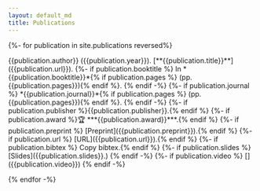 ```yaml
---
layout: default_md
title: Publications
---
```


<div id="bibtex_display">
  {%- for publication in site.publications reversed%}
  <p markdown="1">
      {{publication.author}} ({{publication.year}}).
      [**{{publication.title}}**]({{publication.url}}).
      {%- if publication.booktitle %}
        In *{{publication.booktitle}}*{% if publication.pages %} (pp. {{publication.pages}}){% endif %}.
      {% endif -%}
      {%- if publication.journal %}
        *{{publication.journal}}*{% if publication.pages %} (pp. {{publication.pages}}){% endif %}.
      {% endif -%}
      {%- if publication.publisher %}{{publication.publisher}}.{% endif %}
      {%- if publication.award %}🏆 ***{{publication.award}}***.{% endif %}
      {%- if publication.preprint %} [Preprint]({{publication.preprint}}).{% endif %}
      {%- if publication.url %} [URL]({{publication.url}}).{% endif %}
      {%- if publication.bibtex %} <a class="clipboard" data-clipboard-text="{{publication.bibtex}}">Copy bibtex</a>.{% endif %}
      {%- if publication.slides %}
      [Slides]({{publication.slides}}.)
    {% endif -%}
  {%- if publication.video %}
    [<ion-icon name="logo-youtube"></ion-icon>]({{publication.video}})
  {% endif -%}
</p>
{% endfor -%}
</div>

<script src="https://cdnjs.cloudflare.com/ajax/libs/clipboard.js/2.0.8/clipboard.min.js"></script>
<script>
  var clipboard = new ClipboardJS('.clipboard');
</script>
  